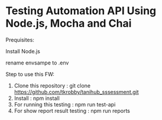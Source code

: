 # Testing Automation API Using Node.js, Mocha and Chai

Prequisites: 

Install Node.js

rename envsampe to .env

Step to use this FW:
1. Clone this repository : git clone https://github.com/tkrobby/tanihub_sssessment.git
2. Install : npm install
3. For running this testing : npm run test-api 
4. For show report result testing : npm run reports

